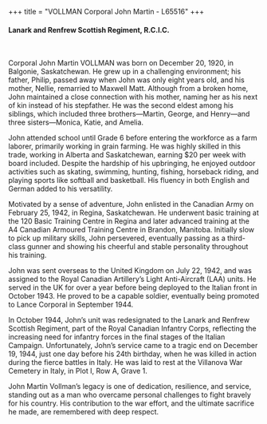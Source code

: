 +++
title = "VOLLMAN Corporal John Martin - L65516"
+++

#### Lanark and Renfrew Scottish Regiment, R.C.I.C.
<br>


Corporal John Martin VOLLMAN was born on December 20, 1920, in Balgonie, Saskatchewan. He grew up in a challenging environment; his father, Philip, passed away when John was only eight years old, and his mother, Nellie, remarried to Maxwell Matt. Although from a broken home, John maintained a close connection with his mother, naming her as his next of kin instead of his stepfather. He was the second eldest among his siblings, which included three brothers—Martin, George, and Henry—and three sisters—Monica, Katie, and Amelia.

John attended school until Grade 6 before entering the workforce as a farm laborer, primarily working in grain farming. He was highly skilled in this trade, working in Alberta and Saskatchewan, earning $20 per week with board included. Despite the hardship of his upbringing, he enjoyed outdoor activities such as skating, swimming, hunting, fishing, horseback riding, and playing sports like softball and basketball. His fluency in both English and German added to his versatility.

Motivated by a sense of adventure, John enlisted in the Canadian Army on February 25, 1942, in Regina, Saskatchewan. He underwent basic training at the 120 Basic Training Centre in Regina and later advanced training at the A4 Canadian Armoured Training Centre in Brandon, Manitoba. Initially slow to pick up military skills, John persevered, eventually passing as a third-class gunner and showing his cheerful and stable personality throughout his training.

John was sent overseas to the United Kingdom on July 22, 1942, and was assigned to the Royal Canadian Artillery’s Light Anti-Aircraft (LAA) units. He served in the UK for over a year before being deployed to the Italian front in October 1943. He proved to be a capable soldier, eventually being promoted to Lance Corporal in September 1944.

In October 1944, John’s unit was redesignated to the Lanark and Renfrew Scottish Regiment, part of the Royal Canadian Infantry Corps, reflecting the increasing need for infantry forces in the final stages of the Italian Campaign. Unfortunately, John’s service came to a tragic end on December 19, 1944, just one day before his 24th birthday, when he was killed in action during the fierce battles in Italy. He was laid to rest at the Villanova War Cemetery in Italy, in Plot I, Row A, Grave 1.

John Martin Vollman’s legacy is one of dedication, resilience, and service, standing out as a man who overcame personal challenges to fight bravely for his country. His contribution to the war effort, and the ultimate sacrifice he made, are remembered with deep respect.
